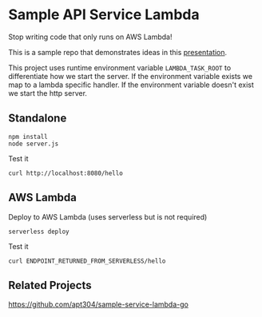 # Sample API Service Lambda
Stop writing code that only runs on AWS Lambda!

This is a sample repo that demonstrates ideas in this [presentation](presentation.pdf).

This project uses runtime environment variable `LAMBDA_TASK_ROOT` to differentiate how we start the server. If the environment variable exists we map to a lambda specific handler. If the environment variable doesn't exist we start the http server.

## Standalone
```
npm install
node server.js
```

Test it
```
curl http://localhost:8080/hello
```

## AWS Lambda
Deploy to AWS Lambda (uses serverless but is not required)
```
serverless deploy
```

Test it
```
curl ENDPOINT_RETURNED_FROM_SERVERLESS/hello
```

## Related Projects
https://github.com/apt304/sample-service-lambda-go
